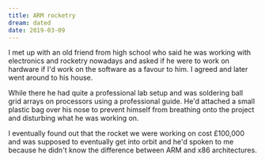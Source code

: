 ```yaml
---
title: ARM rocketry
dream: dated
date: 2019-03-09
---
```


I met up with an old friend from high school who said he was working with electronics and rocketry nowadays and asked if he were to work on hardware if I'd work on the software as a favour to him. I agreed and later went around to his house.

While there he had quite a professional lab setup and was soldering ball grid arrays on processors using a professional guide. He'd attached a small plastic bag over his nose to prevent himself from breathing onto the project and disturbing what he was working on.

I eventually found out that the rocket we were working on cost &pound;100,000 and was supposed to eventually get into orbit and he'd spoken to me because he didn't know the difference between ARM and x86 architectures.